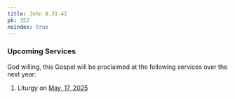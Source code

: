 ```yaml
---
title: John 8.31-42
pk: 352
noindex: true
---
```


### Upcoming Services

God willing, this Gospel will be proclaimed at the following services over the next year:


1. Liturgy on [May, 17, 2025](https://orthocal.info/readings/gregorian/2025/05/17/)
